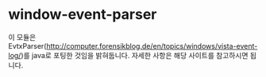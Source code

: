 # window-event-parser

이 모듈은 EvtxParser(http://computer.forensikblog.de/en/topics/windows/vista-event-log/)를 java로 포팅한 것임을 밝혀둡니다. 자세한 사항은 해당 사이트를 참고하시면 됩니다.
